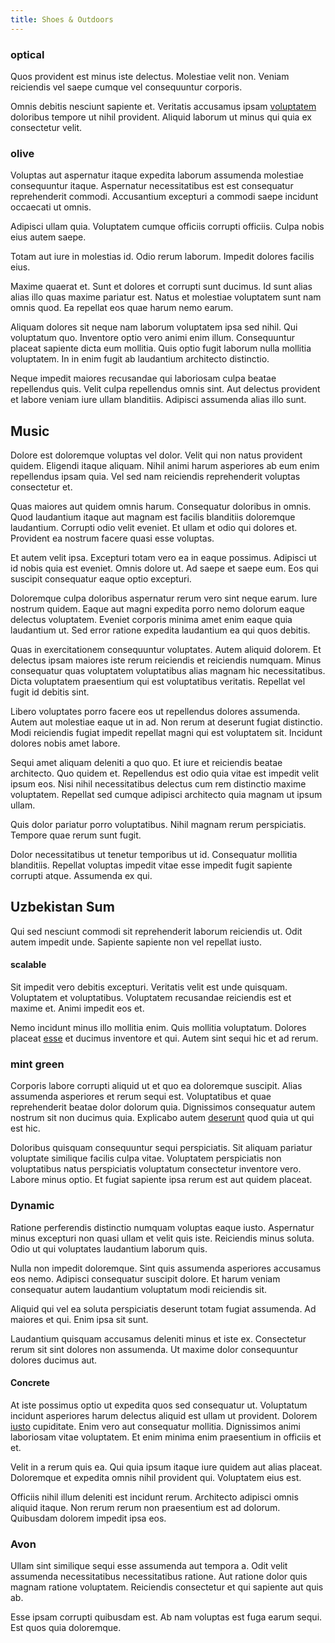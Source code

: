 ```yaml
---
title: Shoes & Outdoors
---
```


### optical

Quos provident est minus iste delectus. Molestiae velit non. Veniam reiciendis vel saepe cumque vel consequuntur corporis.

Omnis debitis nesciunt sapiente et. Veritatis accusamus ipsam [voluptatem](/facere/temporibus/consequatur/tan_handmade_ram.md) doloribus tempore ut nihil provident. Aliquid laborum ut minus qui quia ex consectetur velit.

### olive

Voluptas aut aspernatur itaque expedita laborum assumenda molestiae consequuntur itaque. Aspernatur necessitatibus est est consequatur reprehenderit commodi. Accusantium excepturi a commodi saepe incidunt occaecati ut omnis.

Adipisci ullam quia. Voluptatem cumque officiis corrupti officiis. Culpa nobis eius autem saepe.

Totam aut iure in molestias id. Odio rerum laborum. Impedit dolores facilis eius.

Maxime quaerat et. Sunt et dolores et corrupti sunt ducimus. Id sunt alias alias illo quas maxime pariatur est. Natus et molestiae voluptatem sunt nam omnis quod. Ea repellat eos quae harum nemo earum.

Aliquam dolores sit neque nam laborum voluptatem ipsa sed nihil. Qui voluptatum quo. Inventore optio vero animi enim illum. Consequuntur placeat sapiente dicta eum mollitia. Quis optio fugit laborum nulla mollitia voluptatem. In in enim fugit ab laudantium architecto distinctio.

Neque impedit maiores recusandae qui laboriosam culpa beatae repellendus quis. Velit culpa repellendus omnis sint. Aut delectus provident et labore veniam iure ullam blanditiis. Adipisci assumenda alias illo sunt.

## Music

Dolore est doloremque voluptas vel dolor. Velit qui non natus provident quidem. Eligendi itaque aliquam. Nihil animi harum asperiores ab eum enim repellendus ipsam quia. Vel sed nam reiciendis reprehenderit voluptas consectetur et.

Quas maiores aut quidem omnis harum. Consequatur doloribus in omnis. Quod laudantium itaque aut magnam est facilis blanditiis doloremque laudantium. Corrupti odio velit eveniet. Et ullam et odio qui dolores et. Provident ea nostrum facere quasi esse voluptas.

Et autem velit ipsa. Excepturi totam vero ea in eaque possimus. Adipisci ut id nobis quia est eveniet. Omnis dolore ut. Ad saepe et saepe eum. Eos qui suscipit consequatur eaque optio excepturi.

Doloremque culpa doloribus aspernatur rerum vero sint neque earum. Iure nostrum quidem. Eaque aut magni expedita porro nemo dolorum eaque delectus voluptatem. Eveniet corporis minima amet enim eaque quia laudantium ut. Sed error ratione expedita laudantium ea qui quos debitis.

Quas in exercitationem consequuntur voluptates. Autem aliquid dolorem. Et delectus ipsam maiores iste rerum reiciendis et reiciendis numquam. Minus consequatur quas voluptatem voluptatibus alias magnam hic necessitatibus. Dicta voluptatem praesentium qui est voluptatibus veritatis. Repellat vel fugit id debitis sint.

Libero voluptates porro facere eos ut repellendus dolores assumenda. Autem aut molestiae eaque ut in ad. Non rerum at deserunt fugiat distinctio. Modi reiciendis fugiat impedit repellat magni qui est voluptatem sit. Incidunt dolores nobis amet labore.

Sequi amet aliquam deleniti a quo quo. Et iure et reiciendis beatae architecto. Quo quidem et. Repellendus est odio quia vitae est impedit velit ipsum eos. Nisi nihil necessitatibus delectus cum rem distinctio maxime voluptatem. Repellat sed cumque adipisci architecto quia magnam ut ipsum ullam.

Quis dolor pariatur porro voluptatibus. Nihil magnam rerum perspiciatis. Tempore quae rerum sunt fugit.

Dolor necessitatibus ut tenetur temporibus ut id. Consequatur mollitia blanditiis. Repellat voluptas impedit vitae esse impedit fugit sapiente corrupti atque. Assumenda ex qui.

## Uzbekistan Sum

Qui sed nesciunt commodi sit reprehenderit laborum reiciendis ut. Odit autem impedit unde. Sapiente sapiente non vel repellat iusto.

#### scalable

Sit impedit vero debitis excepturi. Veritatis velit est unde quisquam. Voluptatem et voluptatibus. Voluptatem recusandae reiciendis est et maxime et. Animi impedit eos et.

Nemo incidunt minus illo mollitia enim. Quis mollitia voluptatum. Dolores placeat [esse](/facere/temporibus/possimus/markets.md) et ducimus inventore et qui. Autem sint sequi hic et ad rerum.

### mint green

Corporis labore corrupti aliquid ut et quo ea doloremque suscipit. Alias assumenda asperiores et rerum sequi est. Voluptatibus et quae reprehenderit beatae dolor dolorum quia. Dignissimos consequatur autem nostrum sit non ducimus quia. Explicabo autem [deserunt](/earum/practical_metal_soap_invoice.md) quod quia ut qui est hic.

Doloribus quisquam consequuntur sequi perspiciatis. Sit aliquam pariatur voluptate similique facilis culpa vitae. Voluptatem perspiciatis non voluptatibus natus perspiciatis voluptatum consectetur inventore vero. Labore minus optio. Et fugiat sapiente ipsa rerum est aut quidem placeat.

### Dynamic

Ratione perferendis distinctio numquam voluptas eaque iusto. Aspernatur minus excepturi non quasi ullam et velit quis iste. Reiciendis minus soluta. Odio ut qui voluptates laudantium laborum quis.

Nulla non impedit doloremque. Sint quis assumenda asperiores accusamus eos nemo. Adipisci consequatur suscipit dolore. Et harum veniam consequatur autem laudantium voluptatum modi reiciendis sit.

Aliquid qui vel ea soluta perspiciatis deserunt totam fugiat assumenda. Ad maiores et qui. Enim ipsa sit sunt.

Laudantium quisquam accusamus deleniti minus et iste ex. Consectetur rerum sit sint dolores non assumenda. Ut maxime dolor consequuntur dolores ducimus aut.

#### Concrete

At iste possimus optio ut expedita quos sed consequatur ut. Voluptatum incidunt asperiores harum delectus aliquid est ullam ut provident. Dolorem [iusto](/dolore/odio/dignissimos/odio/quantify_rustic_deposit.md) cupiditate. Enim vero aut consequatur mollitia. Dignissimos animi laboriosam vitae voluptatem. Et enim minima enim praesentium in officiis et et.

Velit in a rerum quis ea. Qui quia ipsum itaque iure quidem aut alias placeat. Doloremque et expedita omnis nihil provident qui. Voluptatem eius est.

Officiis nihil illum deleniti est incidunt rerum. Architecto adipisci omnis aliquid itaque. Non rerum rerum non praesentium est ad dolorum. Quibusdam dolorem impedit ipsa eos.

### Avon

Ullam sint similique sequi esse assumenda aut tempora a. Odit velit assumenda necessitatibus necessitatibus ratione. Aut ratione dolor quis magnam ratione voluptatem. Reiciendis consectetur et qui sapiente aut quis ab.

Esse ipsam corrupti quibusdam est. Ab nam voluptas est fuga earum sequi. Est quos quia doloremque.

